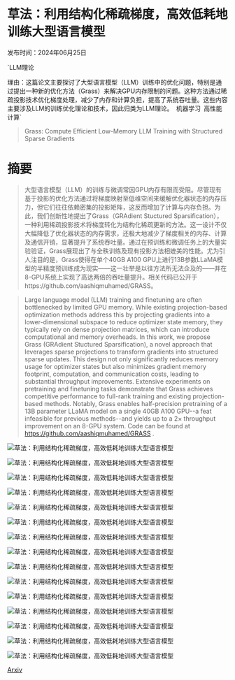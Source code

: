 # 草法：利用结构化稀疏梯度，高效低耗地训练大型语言模型

发布时间：2024年06月25日

`LLM理论

理由：这篇论文主要探讨了大型语言模型（LLM）训练中的优化问题，特别是通过提出一种新的优化方法（Grass）来解决GPU内存限制的问题。这种方法通过稀疏投影技术优化梯度处理，减少了内存和计算负担，提高了系统吞吐量。这些内容主要涉及LLM的训练优化理论和技术，因此归类为LLM理论。` `机器学习` `高性能计算`

> Grass: Compute Efficient Low-Memory LLM Training with Structured Sparse Gradients

# 摘要

> 大型语言模型（LLM）的训练与微调常因GPU内存有限而受阻。尽管现有基于投影的优化方法通过将梯度映射至低维空间来缓解优化器状态的内存压力，但它们往往依赖密集的投影矩阵，这反而增加了计算与内存负担。为此，我们创新性地提出了Grass（GRAdient Stuctured Sparsification），一种利用稀疏投影技术将梯度转化为结构化稀疏更新的方法。这一设计不仅大幅降低了优化器状态的内存需求，还极大地减少了梯度相关的内存、计算及通信开销，显著提升了系统吞吐量。通过在预训练和微调任务上的大量实验验证，Grass展现出了与全秩训练及现有投影方法相媲美的性能。尤为引人注目的是，Grass使得在单个40GB A100 GPU上进行13B参数LLaMA模型的半精度预训练成为现实——这一壮举是以往方法所无法企及的——并在8-GPU系统上实现了高达两倍的吞吐量提升。相关代码已公开于https://github.com/aashiqmuhamed/GRASS。

> Large language model (LLM) training and finetuning are often bottlenecked by limited GPU memory. While existing projection-based optimization methods address this by projecting gradients into a lower-dimensional subspace to reduce optimizer state memory, they typically rely on dense projection matrices, which can introduce computational and memory overheads. In this work, we propose Grass (GRAdient Stuctured Sparsification), a novel approach that leverages sparse projections to transform gradients into structured sparse updates. This design not only significantly reduces memory usage for optimizer states but also minimizes gradient memory footprint, computation, and communication costs, leading to substantial throughput improvements. Extensive experiments on pretraining and finetuning tasks demonstrate that Grass achieves competitive performance to full-rank training and existing projection-based methods. Notably, Grass enables half-precision pretraining of a 13B parameter LLaMA model on a single 40GB A100 GPU--a feat infeasible for previous methods--and yields up to a $2\times$ throughput improvement on an 8-GPU system. Code can be found at https://github.com/aashiqmuhamed/GRASS .

![草法：利用结构化稀疏梯度，高效低耗地训练大型语言模型](../../../paper_images/2406.17660/perp_merged.png)

![草法：利用结构化稀疏梯度，高效低耗地训练大型语言模型](../../../paper_images/2406.17660/pretraining_normalized.png)

![草法：利用结构化稀疏梯度，高效低耗地训练大型语言模型](../../../paper_images/2406.17660/pretraining_mem_neat_3.png)

![草法：利用结构化稀疏梯度，高效低耗地训练大型语言模型](../../../paper_images/2406.17660/normalized_finetuning_plot.png)

![草法：利用结构化稀疏梯度，高效低耗地训练大型语言模型](../../../paper_images/2406.17660/weak_scaling_throughput_2.png)

![草法：利用结构化稀疏梯度，高效低耗地训练大型语言模型](../../../paper_images/2406.17660/rank_ablation_2.png)

![草法：利用结构化稀疏梯度，高效低耗地训练大型语言模型](../../../paper_images/2406.17660/frequency_sweep.png)

![草法：利用结构化稀疏梯度，高效低耗地训练大型语言模型](../../../paper_images/2406.17660/memory_ft_1.png)

![草法：利用结构化稀疏梯度，高效低耗地训练大型语言模型](../../../paper_images/2406.17660/memory_ft_2.png)

![草法：利用结构化稀疏梯度，高效低耗地训练大型语言模型](../../../paper_images/2406.17660/throughput_ranks_2.png)

![草法：利用结构化稀疏梯度，高效低耗地训练大型语言模型](../../../paper_images/2406.17660/ft_throughput_rank.png)

![草法：利用结构化稀疏梯度，高效低耗地训练大型语言模型](../../../paper_images/2406.17660/adafactor_train.png)

![草法：利用结构化稀疏梯度，高效低耗地训练大型语言模型](../../../paper_images/2406.17660/Coverage_Ratio_Across_Layers.png)

![草法：利用结构化稀疏梯度，高效低耗地训练大型语言模型](../../../paper_images/2406.17660/Multi-Norm-NR_heatmap.png)

![草法：利用结构化稀疏梯度，高效低耗地训练大型语言模型](../../../paper_images/2406.17660/Top-r_heatmap.png)

[Arxiv](https://arxiv.org/abs/2406.17660)